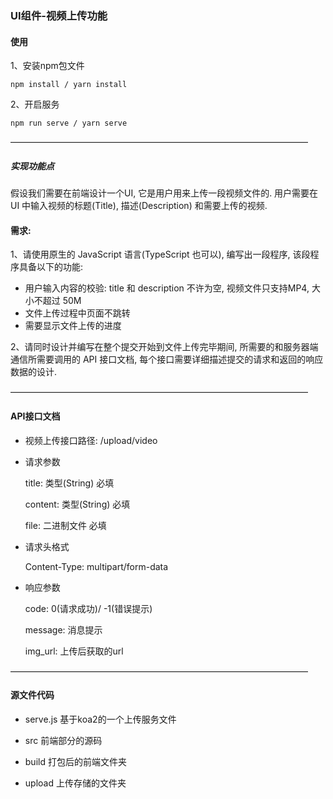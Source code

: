 ### UI组件-视频上传功能

#### 使用
1、安装npm包文件
```
npm install / yarn install
```

2、开启服务
```
npm run serve / yarn serve
```

——————————————————————————————————

##### 实现功能点
假设我们需要在前端设计一个UI, 它是用户用来上传一段视频文件的. 用户需要在 UI 中输入视频的标题(Title), 描述(Description) 和需要上传的视频.

#### 需求: 
1、请使用原生的 JavaScript 语言(TypeScript 也可以), 编写出一段程序, 该段程序具备以下的功能:
- 用户输入内容的校验: title 和 description 不许为空, 视频文件只支持MP4, 大小不超过 50M
- 文件上传过程中页面不跳转
- 需要显示文件上传的进度

2、请同时设计并编写在整个提交开始到文件上传完毕期间, 所需要的和服务器端通信所需要调用的 API 接口文档, 
每个接口需要详细描述提交的请求和返回的响应数据的设计.

——————————————————————————————————

#### API接口文档
- 视频上传接口路径: /upload/video

- 请求参数
  
  title: 类型(String) 必填

  content: 类型(String) 必填

  file: 二进制文件 必填

- 请求头格式
  
  Content-Type: multipart/form-data

- 响应参数

  code: 0(请求成功)/ -1(错误提示)

  message: 消息提示

  img_url: 上传后获取的url

——————————————————————————————————

#### 源文件代码
- serve.js 基于koa2的一个上传服务文件

- src 前端部分的源码

- build 打包后的前端文件夹

- upload 上传存储的文件夹
